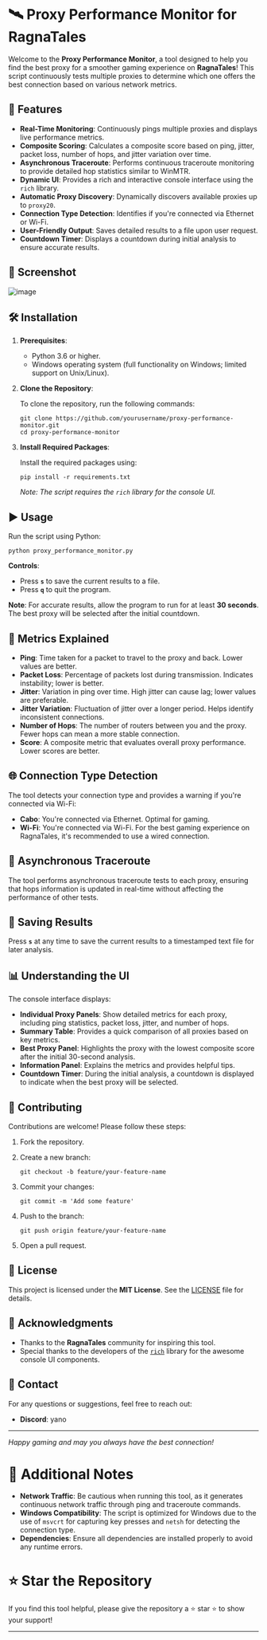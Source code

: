 # 🛰️ Proxy Performance Monitor for RagnaTales

Welcome to the **Proxy Performance Monitor**, a tool designed to help you find the best proxy for a smoother gaming experience on **RagnaTales**! This script continuously tests multiple proxies to determine which one offers the best connection based on various network metrics.

## 🚀 Features

- **Real-Time Monitoring**: Continuously pings multiple proxies and displays live performance metrics.
- **Composite Scoring**: Calculates a composite score based on ping, jitter, packet loss, number of hops, and jitter variation over time.
- **Asynchronous Traceroute**: Performs continuous traceroute monitoring to provide detailed hop statistics similar to WinMTR.
- **Dynamic UI**: Provides a rich and interactive console interface using the `rich` library.
- **Automatic Proxy Discovery**: Dynamically discovers available proxies up to `proxy20`.
- **Connection Type Detection**: Identifies if you're connected via Ethernet or Wi-Fi.
- **User-Friendly Output**: Saves detailed results to a file upon user request.
- **Countdown Timer**: Displays a countdown during initial analysis to ensure accurate results.

## 📸 Screenshot

![image](https://i.imgur.com/wTkt7EW.png)

## 🛠️ Installation

1. **Prerequisites**:
   - Python 3.6 or higher.
   - Windows operating system (full functionality on Windows; limited support on Unix/Linux).

2. **Clone the Repository**:

   To clone the repository, run the following commands:

       git clone https://github.com/yourusername/proxy-performance-monitor.git
       cd proxy-performance-monitor

3. **Install Required Packages**:

   Install the required packages using:

       pip install -r requirements.txt

   *Note: The script requires the `rich` library for the console UI.*

## ▶️ Usage

Run the script using Python:

    python proxy_performance_monitor.py

**Controls**:

- Press **`s`** to save the current results to a file.
- Press **`q`** to quit the program.

**Note**: For accurate results, allow the program to run for at least **30 seconds**. The best proxy will be selected after the initial countdown.

## 📝 Metrics Explained

- **Ping**: Time taken for a packet to travel to the proxy and back. Lower values are better.
- **Packet Loss**: Percentage of packets lost during transmission. Indicates instability; lower is better.
- **Jitter**: Variation in ping over time. High jitter can cause lag; lower values are preferable.
- **Jitter Variation**: Fluctuation of jitter over a longer period. Helps identify inconsistent connections.
- **Number of Hops**: The number of routers between you and the proxy. Fewer hops can mean a more stable connection.
- **Score**: A composite metric that evaluates overall proxy performance. Lower scores are better.

## 🌐 Connection Type Detection

The tool detects your connection type and provides a warning if you're connected via Wi-Fi:

- **Cabo**: You're connected via Ethernet. Optimal for gaming.
- **Wi-Fi**: You're connected via Wi-Fi. For the best gaming experience on RagnaTales, it's recommended to use a wired connection.

## 🔄 Asynchronous Traceroute

The tool performs asynchronous traceroute tests to each proxy, ensuring that hops information is updated in real-time without affecting the performance of other tests.

## 💾 Saving Results

Press **`s`** at any time to save the current results to a timestamped text file for later analysis.

## 📊 Understanding the UI

The console interface displays:

- **Individual Proxy Panels**: Show detailed metrics for each proxy, including ping statistics, packet loss, jitter, and number of hops.
- **Summary Table**: Provides a quick comparison of all proxies based on key metrics.
- **Best Proxy Panel**: Highlights the proxy with the lowest composite score after the initial 30-second analysis.
- **Information Panel**: Explains the metrics and provides helpful tips.
- **Countdown Timer**: During the initial analysis, a countdown is displayed to indicate when the best proxy will be selected.

## 🤝 Contributing

Contributions are welcome! Please follow these steps:

1. Fork the repository.
2. Create a new branch:

       git checkout -b feature/your-feature-name

3. Commit your changes:

       git commit -m 'Add some feature'

4. Push to the branch:

       git push origin feature/your-feature-name

5. Open a pull request.

## 📄 License

This project is licensed under the **MIT License**. See the [LICENSE](LICENSE) file for details.

## 🙏 Acknowledgments

- Thanks to the **RagnaTales** community for inspiring this tool.
- Special thanks to the developers of the [`rich`](https://github.com/Textualize/rich) library for the awesome console UI components.

## 📧 Contact

For any questions or suggestions, feel free to reach out:

- **Discord**: yano

---

*Happy gaming and may you always have the best connection!*

# 📌 Additional Notes

- **Network Traffic**: Be cautious when running this tool, as it generates continuous network traffic through ping and traceroute commands.
- **Windows Compatibility**: The script is optimized for Windows due to the use of `msvcrt` for capturing key presses and `netsh` for detecting the connection type.
- **Dependencies**: Ensure all dependencies are installed properly to avoid any runtime errors.

# ⭐ Star the Repository

If you find this tool helpful, please give the repository a ⭐ star ⭐ to show your support!

---
